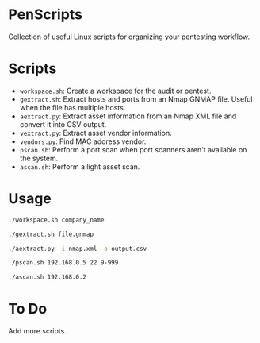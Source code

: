 # PenScripts

Collection of useful Linux scripts for organizing your pentesting workflow.

# Scripts

- `workspace.sh`: Create a workspace for the audit or pentest.
- `gextract.sh`: Extract hosts and ports from an Nmap GNMAP file. Useful when the file has multiple hosts.
- `aextract.py`: Extract asset information from an Nmap XML file and convert it into CSV output.
- `vextract.py`: Extract asset vendor information.
- `vendors.py`: Find MAC address vendor.
- `pscan.sh`: Perform a port scan when port scanners aren't available on the system.
- `ascan.sh`: Perform a light asset scan.

# Usage

```sh
./workspace.sh company_name
```

```sh
./gextract.sh file.gnmap
```

```sh
./aextract.py -i nmap.xml -o output.csv
```

```sh
./pscan.sh 192.168.0.5 22 9-999
```

```sh
./ascan.sh 192.168.0.2
```

# To Do

Add more scripts.
